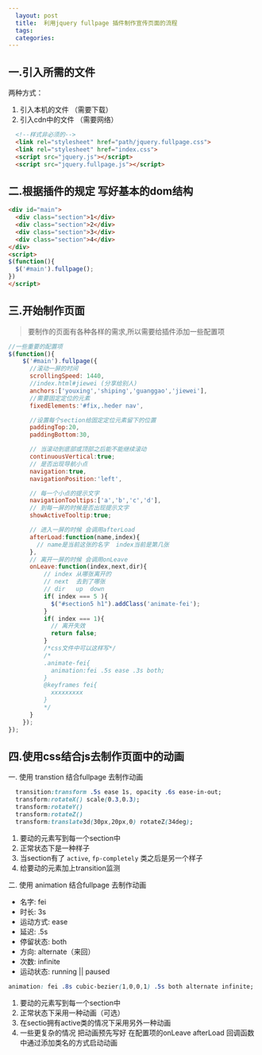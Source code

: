 ```yaml
---
  layout: post
  title:  利用jquery fullpage 插件制作宣传页面的流程
  tags:
  categories:
---
```


##  一.引入所需的文件

两种方式：

1. 引入本机的文件 （需要下载）
2. 引入cdn中的文件 （需要网络）  

```html
  <!--样式非必须的-->
  <link rel="stylesheet" href="path/jquery.fullpage.css">
  <link rel="stylesheet" href="index.css">
  <script src="jquery.js"></script>
  <script src="jquery.fullpage.js"></script>
```

## 二.根据插件的规定 写好基本的dom结构

```html
<div id="main">
  <div class="section">1</div>
  <div class="section">2</div>
  <div class="section">3</div>
  <div class="section">4</div>
</div>
<script>
$(function(){
  $('#main').fullpage();
})
</script>
```

## 三.开始制作页面

> 要制作的页面有各种各样的需求,所以需要给插件添加一些配置项

```javascript
//一些重要的配置项
$(function(){
    $('#main').fullpage({
      //滚动一屏的时间
      scrollingSpeed: 1440,
      //index.html#jiewei (分享给别人)
      anchors:['youxing','shiping','guanggao','jiewei'],
      //需要固定定位的元素
      fixedElements:'#fix,.heder nav',

      //设置每个section给固定定位元素留下的位置
      paddingTop:20,
      paddingBottom:30,

      // 当滚动到底部或顶部之后能不能继续滚动
      continuousVertical:true;
      // 是否出现导航小点
      navigation:true,
      navigationPosition:'left',

      // 每一个小点的提示文字
      navigationTooltips:['a','b','c','d'],
      // 到每一屏的时候是否出现提示文字
      showActiveTooltip:true;

      // 进入一屏的时候 会调用afterLoad
      afterLoad:function(name,index){
        // name是当前这张的名字  index当前是第几张
      },
      // 离开一屏的时候 会调用onLeave
      onLeave:function(index,next,dir){
          // index 从哪张离开的
          // next  去到了哪张
          // dir   up  down
          if( index === 5 ){
            $("#section5 h1").addClass('animate-fei');
          }
          if( index === 1){
            // 离开失效
            return false;
          }
          /*css文件中可以这样写*/
          /*
          .animate-fei{
            animation:fei .5s ease .3s both;
          }
          @keyframes fei{
            xxxxxxxxx
          }
          */
      }
    });
});
```


## 四.使用css结合js去制作页面中的动画

一. 使用 transtion 结合fullpage 去制作动画

```css
  transition:transform .5s ease 1s, opacity .6s ease-in-out;
  transform:rotateX() scale(0.3,0.3);
  transform:rotateY()
  transform:rotateZ()
  transform:translate3d(30px,20px,0) rotateZ(34deg);
```
1. 要动的元素写到每一个section中
2. 正常状态下是一种样子
3. 当section有了 `active`, `fp-completely` 类之后是另一个样子
4. 给要动的元素加上transition监测

二. 使用 animation 结合fullpage 去制作动画

* 名字: fei  
* 时长: 3s
* 运动方式: ease
* 延迟: .5s
* 停留状态: both
* 方向: alternate（来回）
* 次数: infinite
* 运动状态: running || paused

```css
animation: fei .8s cubic-bezier(1,0,0,1) .5s both alternate infinite;
```


1. 要动的元素写到每一个section中
2. 正常状态下采用一种动画（可选）
3. 在sectio拥有active类的情况下采用另外一种动画
4. 一些更复杂的情况 把动画预先写好  在配置项的onLeave afterLoad
回调函数中通过添加类名的方式启动动画
